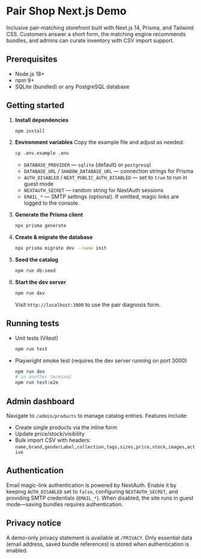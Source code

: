 # Pair Shop Next.js Demo

Inclusive pair-matching storefront built with Next.js 14, Prisma, and Tailwind CSS. Customers answer a short form, the matching engine recommends bundles, and admins can curate inventory with CSV import support.

## Prerequisites

- Node.js 18+
- npm 9+
- SQLite (bundled) or any PostgreSQL database

## Getting started

1. **Install dependencies**
   ```bash
   npm install
   ```

2. **Environment variables**
   Copy the example file and adjust as needed:
   ```bash
   cp .env.example .env
   ```
   - `DATABASE_PROVIDER` — `sqlite` (default) or `postgresql`
   - `DATABASE_URL` / `SHADOW_DATABASE_URL` — connection strings for Prisma
   - `AUTH_DISABLED` / `NEXT_PUBLIC_AUTH_DISABLED` — set to `true` to run in guest mode
   - `NEXTAUTH_SECRET` — random string for NextAuth sessions
   - `EMAIL_*` — SMTP settings (optional). If omitted, magic links are logged to the console.

3. **Generate the Prisma client**
   ```bash
   npx prisma generate
   ```

4. **Create & migrate the database**
   ```bash
   npx prisma migrate dev --name init
   ```

5. **Seed the catalog**
   ```bash
   npm run db:seed
   ```

6. **Start the dev server**
   ```bash
   npm run dev
   ```
   Visit `http://localhost:3000` to use the pair diagnosis form.

## Running tests

- Unit tests (Vitest)
  ```bash
  npm run test
  ```
- Playwright smoke test (requires the dev server running on port 3000)
  ```bash
  npm run dev
  # in another terminal
  npm run test:e2e
  ```

## Admin dashboard

Navigate to `/admin/products` to manage catalog entries. Features include:
- Create single products via the inline form
- Update price/stock/visibility
- Bulk import CSV with headers: `name,brand,genderLabel,collection,tags,sizes,price,stock,images,active`

## Authentication

Email magic-link authentication is powered by NextAuth. Enable it by keeping `AUTH_DISABLED` set to `false`, configuring `NEXTAUTH_SECRET`, and providing SMTP credentials (`EMAIL_*`). When disabled, the site runs in guest mode—saving bundles requires authentication.

## Privacy notice

A demo-only privacy statement is available at `/PRIVACY`. Only essential data (email address, saved bundle references) is stored when authentication is enabled.

